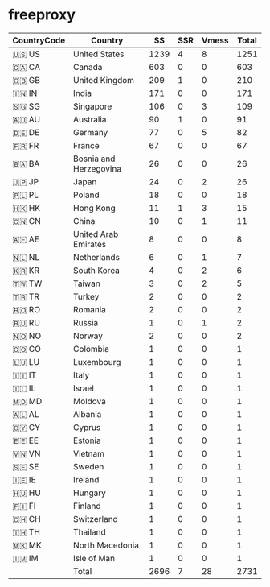 # freeproxy

|CountryCode|Country|SS|SSR|Vmess|Total|
|  ----  | ----  |  ----  | ----  |  ----  | ----  |
|🇺🇸 US|United States|1239|4|8|1251|
|🇨🇦 CA|Canada|603|0|0|603|
|🇬🇧 GB|United Kingdom|209|1|0|210|
|🇮🇳 IN|India|171|0|0|171|
|🇸🇬 SG|Singapore|106|0|3|109|
|🇦🇺 AU|Australia|90|1|0|91|
|🇩🇪 DE|Germany|77|0|5|82|
|🇫🇷 FR|France|67|0|0|67|
|🇧🇦 BA|Bosnia and Herzegovina|26|0|0|26|
|🇯🇵 JP|Japan|24|0|2|26|
|🇵🇱 PL|Poland|18|0|0|18|
|🇭🇰 HK|Hong Kong|11|1|3|15|
|🇨🇳 CN|China|10|0|1|11|
|🇦🇪 AE|United Arab Emirates|8|0|0|8|
|🇳🇱 NL|Netherlands|6|0|1|7|
|🇰🇷 KR|South Korea|4|0|2|6|
|🇹🇼 TW|Taiwan|3|0|2|5|
|🇹🇷 TR|Turkey|2|0|0|2|
|🇷🇴 RO|Romania|2|0|0|2|
|🇷🇺 RU|Russia|1|0|1|2|
|🇳🇴 NO|Norway|2|0|0|2|
|🇨🇴 CO|Colombia|1|0|0|1|
|🇱🇺 LU|Luxembourg|1|0|0|1|
|🇮🇹 IT|Italy|1|0|0|1|
|🇮🇱 IL|Israel|1|0|0|1|
|🇲🇩 MD|Moldova|1|0|0|1|
|🇦🇱 AL|Albania|1|0|0|1|
|🇨🇾 CY|Cyprus|1|0|0|1|
|🇪🇪 EE|Estonia|1|0|0|1|
|🇻🇳 VN|Vietnam|1|0|0|1|
|🇸🇪 SE|Sweden|1|0|0|1|
|🇮🇪 IE|Ireland|1|0|0|1|
|🇭🇺 HU|Hungary|1|0|0|1|
|🇫🇮 FI|Finland|1|0|0|1|
|🇨🇭 CH|Switzerland|1|0|0|1|
|🇹🇭 TH|Thailand|1|0|0|1|
|🇲🇰 MK|North Macedonia|1|0|0|1|
|🇮🇲 IM|Isle of Man|1|0|0|1|
||Total|2696|7|28|2731|
